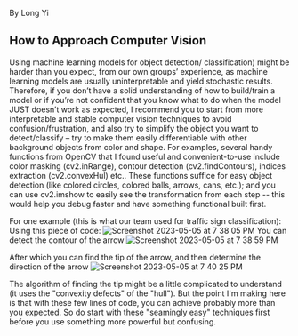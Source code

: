 By Long Yi

## How to Approach Computer Vision

Using machine learning models for object detection/ classification) might be harder than you expect, from our own groups’ experience, as machine learning models are usually uninterpretable and yield stochastic results. 
Therefore, if you don’t have a solid understanding of how to build/train a model or if you’re not confident that you know what to do when the model JUST doesn’t work as expected, I recommend you to start from more interpretable and stable computer vision techniques to avoid confusion/frustration, and also try to simplify the object you want to detect/classify – try to make them easily differentiable with other background objects from color and shape. 
For examples, several handy functions from OpenCV that I found useful and convenient-to-use include color masking (cv2.inRange), contour detection (cv2.findContours), indices extraction (cv2.convexHul) etc.. 
These functions suffice for easy object detection (like colored circles, colored balls, arrows, cans, etc.); and you can use cv2.imshow to easily see the transformation from each step -- this would help you debug faster and have something functional built first. 

For one example (this is what our team used for traffic sign classification):
Using this piece of code:
![Screenshot 2023-05-05 at 7 38 05 PM](https://user-images.githubusercontent.com/59838570/236585107-8e69b398-36c1-4977-8116-ad4ff33f6aba.jpg)
You can detect the contour of the arrow
![Screenshot 2023-05-05 at 7 38 59 PM](https://user-images.githubusercontent.com/59838570/236585145-c92799a8-d5ae-4da9-9db8-935fe0263750.jpg)

After which you can find the tip of the arrow, and then determine the direction of the arrow
![Screenshot 2023-05-05 at 7 40 25 PM](https://user-images.githubusercontent.com/59838570/236585224-9bb3d2d1-0daf-4bfa-b313-0c4551323ece.jpg)

The algorithm of finding the tip might be a little complicated to understand (it uses the "convexity defects" of the "hull"). But the point I'm making here is that with these few lines of code, you can achieve probably more than you expected. So do start with these "seamingly easy" techniques first before you use something more powerful but confusing.

